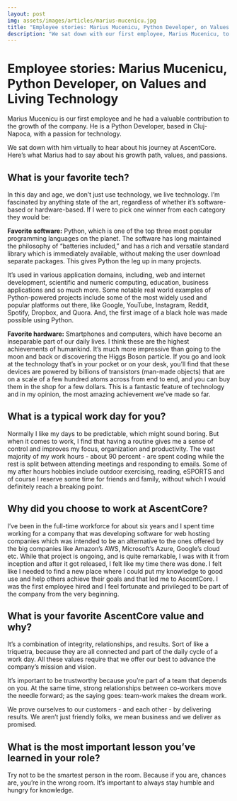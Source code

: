 ```yaml
---
layout: post
img: assets/images/articles/marius-mucenicu.jpg
title: "Employee stories: Marius Mucenicu, Python Developer, on Values and Living Technology"
description: "We sat down with our first employee, Marius Mucenicu, to hear about his journey at AscentCore. Here’s what he had to say about his growth path, values, and passions."
---
```


# Employee stories: Marius Mucenicu, Python Developer, on Values and Living Technology

Marius Mucenicu is our first employee and he had a valuable contribution to the growth of the company. He is a Python Developer, based in Cluj-Napoca, with a passion for technology. 

We sat down with him virtually to hear about his journey at AscentCore. Here’s what Marius had to say about his growth path, values, and passions. 

## What is your favorite tech?

In this day and age, we don’t just use technology, we live technology. I’m fascinated by anything state of the art, regardless of whether it’s software-based or hardware-based. If I were to pick one winner from each category they would be:

**Favorite software:** 
Python, which is one of the top three most popular programming languages on the planet. The software has long maintained the philosophy of “batteries included,” and has a rich and versatile standard library which is immediately available, without making the user download separate packages. This gives Python the leg up in many projects. 

It’s used in various application domains, including, web and internet development, scientific and numeric computing, education, business applications and so much more. Some notable real world examples of Python-powered projects include some of the most widely used and popular platforms out there, like Google, YouTube, Instagram, Reddit, Spotify, Dropbox, and Quora. And, the first image of a black hole was made possible using Python.

**Favorite hardware:** 
Smartphones and computers, which have become an inseparable part of our daily lives. I think these are the highest achievements of humankind. It’s much more impressive than going to the moon and back or discovering the Higgs Boson particle. If you go and look at the technology that’s in your pocket or on your desk, you’ll find that these devices are powered by billions of transistors (man-made objects) that are on a scale of a few hundred atoms across from end to end, and you can buy them in the shop for a few dollars. This is a fantastic feature of technology and in my opinion, the most amazing achievement we’ve made so far.

## What is a typical work day for you?

Normally I like my days to be predictable, which might sound boring. But when it comes to work, I find that having a routine gives me a sense of control and improves my focus, organization and productivity. The vast majority of my work hours - about 90 percent - are spent coding while the rest is split between attending meetings and responding to emails. Some of my after hours hobbies include outdoor exercising, reading, eSPORTS and of course I reserve some time for friends and family, without which I would definitely reach a breaking point. 

## Why did you choose to work at AscentCore?

I’ve been in the full-time workforce for about six years and I spent time working for a company that was developing software for web hosting companies which was intended to be an alternative to the ones offered by the big companies like Amazon’s AWS, Microsoft’s Azure, Google’s cloud etc. While that project is ongoing, and is quite remarkable, I was with it from inception and after it got released, I felt like my time there was done. I felt like I needed to find a new place where I could put my knowledge to good use and help others achieve their goals and that led me to AscentCore. I was the first employee hired and I feel fortunate and privileged to be part of the company from the very beginning. 

## What is your favorite AscentCore value and why?

It’s a combination of integrity, relationships, and results. Sort of like a triquetra, because they are all connected and part of the daily cycle of a work day. All these values require that we offer our best to advance the company’s mission and vision.

It’s important to be trustworthy because you’re part of a team that depends on you. At the same time, strong relationships between co-workers move the needle forward; as the saying goes: team-work makes the dream work. 

We prove ourselves to our customers - and each other - by delivering results. We aren’t just friendly folks, we mean business and we deliver as promised.

## What is the most important lesson you’ve learned in your role?

Try not to be the smartest person in the room. Because if you are, chances are, you’re in the wrong room. It’s important to always stay humble and hungry for knowledge.